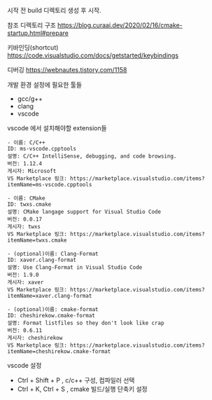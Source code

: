 시작 전 build 디렉토리 생성 후 시작.


참조
디렉토리 구조
https://blog.curaai.dev/2020/02/16/cmake-startup.html#prepare

키바인딩(shortcut)
https://code.visualstudio.com/docs/getstarted/keybindings

디버깅
https://webnautes.tistory.com/1158


개발 환경 설정에 필요한 툴들
- gcc/g++
- clang
- vscode

vscode 에서 설치해야할 extension들
```
- 이름: C/C++
ID: ms-vscode.cpptools
설명: C/C++ IntelliSense, debugging, and code browsing.
버전: 1.12.4
게시자: Microsoft
VS Marketplace 링크: https://marketplace.visualstudio.com/items?itemName=ms-vscode.cpptools

- 이름: CMake
ID: twxs.cmake
설명: CMake langage support for Visual Studio Code
버전: 0.0.17
게시자: twxs
VS Marketplace 링크: https://marketplace.visualstudio.com/items?itemName=twxs.cmake

- (optional)이름: Clang-Format
ID: xaver.clang-format
설명: Use Clang-Format in Visual Studio Code
버전: 1.9.0
게시자: xaver
VS Marketplace 링크: https://marketplace.visualstudio.com/items?itemName=xaver.clang-format

- (optional)이름: cmake-format
ID: cheshirekow.cmake-format
설명: Format listfiles so they don't look like crap
버전: 0.6.11
게시자: cheshirekow
VS Marketplace 링크: https://marketplace.visualstudio.com/items?itemName=cheshirekow.cmake-format
```

vscode 설정
- Ctrl + Shift + P , c/c++ 구성, 컴파일러 선택
- Ctrl + K, Ctrl + S , cmake 빌드/실행  단축키 설정
